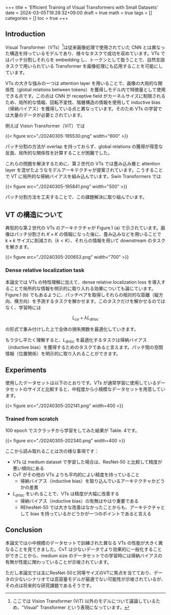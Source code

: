 +++
title = 'Efficient Training of Visual Transformers with Small Datasets'
date = 2024-03-05T19:28:32+09:00
draft = true
math = true
tags = []
categories = []
toc = true
+++


## Introduction

Visual Transformer（VTs）[^1]は従来画像処理で使用されていた CNN とは異なった構造を持っているモデルであり、様々なタスクで成功を収めています。VTs ではパッチ分割しそれらを embedding し、トークンとして扱うことで、自然言語タスクで用いられている Transformer を画像処理にも応用することを可能にしています。

VTs の大きな強みの一つは attention layer を用いることで、画像の大局的な関係性（global relations between tokens）を獲得しモデル内で特徴量として使用できる点です。この点は CNN が receptive field がカーネルサイズに制限されるため、局所的な情報、回転不変性、階層構造の情報を使用して inductive bias（帰納バイアス）を獲得している点と異なっています。そのため VTs の学習では大量のデータが必要とされています。

例えば Vision Transformer（ViT）では

{{< figure src="./20240305-195530.png" width="600" >}} 

パッチ分割の方法が overlap を持っておらず、global relations の獲得が得意な反面、局所的な関係性を計算することが困難でした。

これらの問題を解決するために、第２世代の VTs では畳み込み層と attention layer を混ぜたようなモデルアーキテクチャが提案されています。こうすることで VT に局所的な帰納バイアスを組み込んでいます。Swin Transformers では

{{< figure src="./20240305-195841.png" width="500" >}}

パッチ分割方法を工夫することで、この課題解決に取り組んでいます。



## VT の構造について

典型的な第２世代の VTs のアーキテクチャが Figure.1 (a) で示されています。画像はパッチ分割され $K \times K$ の情報になった後に、畳み込みなどを用いることで $k \times k$ サイズに削減され（$k<K$）、それらの情報を用いて downstream のタスクを解きます。

{{< figure src="./20240305-200653.png" width="700" >}}


### Dense relative localization task

本論文では VTs の特性理解に加えて、dense relative localization loss を導入することで局所的な情報を明示的に取り入れる効果についても論じています。Figure.1 (b) でもあるように、パッチペアを取得しそれらの相対的な距離（縦方向、横方向）を予測するタスクを解かせます。このタスクだけを解かせるのではなく、学習時には

$$
L_{ce} + \lambda L_{drloc}
$$

の形式で重み付けした上で全体の損失関数を最適化していきます。


もう少し平たく理解すると、$L_{drloc}$ を最適化するタスクは帰納バイアス（inductive bias）を獲得するためのタスクであると言えます。パッチ間の空間情報（位置関係）を明示的に取り入れることができます。


## Experiments


使用したデータセットは以下のとおりです。VTs が通常学習に使用しているデータセットのサイズと比較すると、中程度から小規模なデータセットを用意しています。

{{< figure src="./20240305-202141.png" width=400 >}}



### Trained from scratch

100 epoch でスクラッチから学習をしてみた結果が Table. 4です。


{{< figure src="./20240305-202340.png" width=400 >}}

ここから読み取れることは次の様な事項です：

- VTs は medium dataset で学習した場合は、ResNet-50 と比較して精度が悪い傾向にある
- CvT がその他の VTs よりも平均的によい精度を持っていること
  - 帰納バイアス（inductive bias）を取り込んでいるアーキテクチャかどうかの差異
- $L_{drloc}$ をいれることで、VTs は精度が大幅に改善する
  - 帰納バイアス（inductive bias）の有無はやはり重要である
  - REhesNet-50 では大きな改善はなかったことからも、アーキテクチャとして bias を持っているかどうかが一つのポイントであると言える



## Conclusion


本論文では小中規模のデータセットで訓練された異なる VTs の性能が大きく異なることを見てきました。CvT は少ないデータでより効果的に一般化することができことから、medium size のデータセットでの学習時には帰納バイアスの有無が性能に関わっていることが示唆されています。

ただし本論文では主にResNet-50と同等サイズのVTに焦点を当てており、データの少ないシナリオでは高容量モデルが最適でない可能性が示唆されているが、その点は将来的な研究課題であるそうです。


[^1]: ここでは Vision Transformer (ViT) 以外のモデルについて議論しているため、"Visual" Transformer という表現になっています。